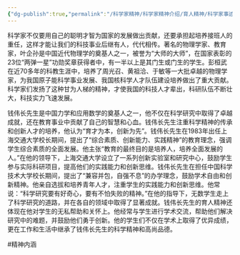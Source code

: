 ```yaml
---
{"dg-publish":true,"permalink":"/科学家精神/科学家精神介绍/育人精神/科学家事迹/","dgPassFrontmatter":true,"noteIcon":"","created":"2024-06-12T14:55:49.020+08:00","updated":"2024-06-14T22:27:56.797+08:00"}
---
```



 科学家不仅要用自己的聪明才智为国家的发展做出贡献，还要承担起培养接班人的重任，这样才能让我们的科技事业后继有人，代代相传。著名的物理学家、教育家，叶企孙是中国近代物理学的奠基人之一，被誉为“大师的大师”，在国家表彰的23位“两弹一星”功勋奖章获得者中，有一半以上是其门生或门生的学生。彭桓武在近70多年的科教生涯中，培养了周光召、黄祖洽、于敏等一大批卓越的物理学家，为我国原子能科学事业发展、我国核科学人才队伍建设培养做出了重大贡献。科学家们发扬了这种甘为人梯的精神，才使我国的科技人才辈出，科研队伍不断壮大，科技实力飞速发展。
 
钱伟长先生是中国力学和应用数学的奠基人之一，他不仅在科学研究中取得了卓越成就，还在教育事业中贡献了自己的智慧和心血。钱伟长先生注重科学精神的传承和创新人才的培养，他认为“育才为本，创新为先”。钱伟长先生在1983年出任上海交通大学校长期间，提出了“综合素质、创新能力、实践精神”的教育理念，强调学生综合素质的全面发展。他主张“教育的最终目的是培养人，培养全面发展的人。”在他的领导下，上海交通大学设立了一系列创新实验室和研究中心，鼓励学生参与实际科研项目，提高他们的实践能力和创新思维。钱伟长先生在担任中国科学技术大学校长期间，提出了“兼容并包，自强不息”的办学理念，鼓励学术自由和创新精神。他亲自选拔和培养青年人才，注重学生的实践能力和创新思维。他常说：“科学研究要有好奇心，要有不怕失败的精神。”在他的指导下，无数学生走上了科学研究的道路，并在各自的领域中取得了显著成就。钱伟长先生的育人精神还体现在他对学生的无私帮助和关怀上。他经常与学生进行学术交流，帮助他们解决研究中的难题，并鼓励他们勇于创新。他的学生们不仅在学术上取得了优异成绩，更在工作和生活中继承了钱伟长先生的科学精神和高尚品德。

#精神内涵